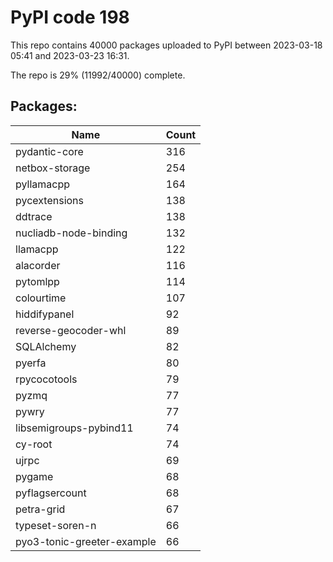 # PyPI code 198

This repo contains 40000 packages uploaded to PyPI between 
2023-03-18 05:41 and 2023-03-23 16:31.

The repo is 29% (11992/40000) complete.

## Packages:

| Name  | Count |
| ----- | ----- |
| pydantic-core | 316 |
| netbox-storage | 254 |
| pyllamacpp | 164 |
| pycextensions | 138 |
| ddtrace | 138 |
| nucliadb-node-binding | 132 |
| llamacpp | 122 |
| alacorder | 116 |
| pytomlpp | 114 |
| colourtime | 107 |
| hiddifypanel | 92 |
| reverse-geocoder-whl | 89 |
| SQLAlchemy | 82 |
| pyerfa | 80 |
| rpycocotools | 79 |
| pyzmq | 77 |
| pywry | 77 |
| libsemigroups-pybind11 | 74 |
| cy-root | 74 |
| ujrpc | 69 |
| pygame | 68 |
| pyflagsercount | 68 |
| petra-grid | 67 |
| typeset-soren-n | 66 |
| pyo3-tonic-greeter-example | 66 |


